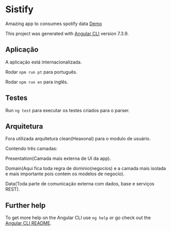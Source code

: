 # Sistify

Amazing app to consumes spotify data [Demo](https://sistify.netlify.com)

This project was generated with [Angular CLI](https://github.com/angular/angular-cli) version 7.3.9.

## Aplicação

A aplicação está internacionalizada.  

Rodar `npm run pt` para português.

Rodar `npm run en` para inglês.

## Testes

Run `ng test` para executar os testes criados para o parser.

## Arquitetura 

Fora utilizada arquitetura clean(Heaxonal)  para o modulo de usuário.

Contendo três camadas:

Presentation(Camada mais externa de UI da app).

Domain(Aqui fica toda regra de dominio(negocíos) e a camada mais isolada e mais importante pois contem os modelos de negocío).

Data(Toda parte de comunicação externa com dados, base e serviços REST).

## Further help

To get more help on the Angular CLI use `ng help` or go check out the [Angular CLI README](https://github.com/angular/angular-cli/blob/master/README.md).
